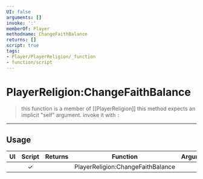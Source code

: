 ```yaml
---
UI: false
arguments: []
invoke: ':'
memberOf: Player
methodname: ChangeFaithBalance
returns: []
script: true
tags:
- Player/PlayerReligion/_function
- function/script
---
```

# PlayerReligion:ChangeFaithBalance
> this function is a member of [[PlayerReligion]]
> this method expects an implicit "self" argument. invoke it with `:`
-----
## Usage
|  UI | Script | Returns | Function | Arguments |
|:---:|:------:|-------:|:--------:|:---------|
| |✓||PlayerReligion:ChangeFaithBalance||
